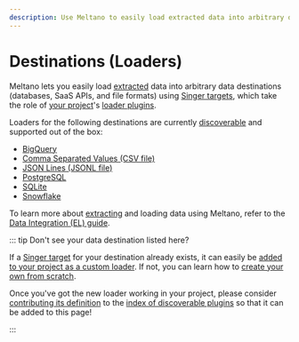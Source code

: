 ```yaml
---
description: Use Meltano to easily load extracted data into arbitrary data destinations (databases, SaaS APIs, and file formats) using Singer targets.
---
```


# Destinations (Loaders)

Meltano lets you easily load [extracted](/plugins/extractors/) data into arbitrary data destinations (databases, SaaS APIs, and file formats) using [Singer targets](https://www.singer.io/), which take the role of [your project](/docs/project.html)'s [loader plugins](/docs/plugins.html#loaders).

Loaders for the following destinations are currently [discoverable](/docs/plugins.html#discoverable-plugins) and supported out of the box:

- [BigQuery](/plugins/loaders/bigquery.html)
- [Comma Separated Values (CSV file)](/plugins/loaders/csv.html)
- [JSON Lines (JSONL file)](/plugins/loaders/jsonl.html)
- [PostgreSQL](/plugins/loaders/postgres.html)
- [SQLite](/plugins/loaders/sqlite.html)
- [Snowflake](/plugins/loaders/snowflake.html)

To learn more about [extracting](/plugins/loaders/) and loading data using Meltano, refer to the [Data Integration (EL) guide](/docs/integration.html).

::: tip Don't see your data destination listed here?

If a [Singer target](https://www.singer.io/#targets) for your destination already exists,
it can easily be [added to your project as a custom loader](/docs/command-line-interface.html#how-to-use-custom-plugins).
If not, you can learn how to [create your own from scratch](https://github.com/singer-io/getting-started/blob/master/docs/RUNNING_AND_DEVELOPING.md#developing-a-target).

Once you've got the new loader working in your project, please consider
[contributing its definition](/docs/contributor-guide.html#discoverable-plugins)
to the [index of discoverable plugins](/docs/plugins.html#discoverable-plugins)
so that it can be added to this page!

:::
